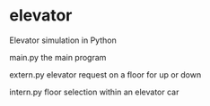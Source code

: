 # elevator
Elevator simulation in Python

main.py
  the main program
  
extern.py
  elevator request on a floor for up or down 

intern.py
  floor selection within an elevator car
